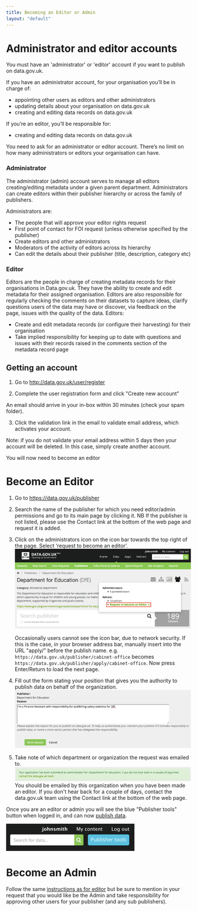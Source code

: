 ```yaml
---
title: Becoming an Editor or Admin
layout: "default"
---
```


# Administrator and editor accounts

You must have an 'administrator' or 'editor' account if you want to publish on data.gov.uk.

If you have an administrator account, for your organisation you’ll be in charge of:

* appointing other users as editors and other administrators
* updating details about your organisation on data.gov.uk
* creating and editing data records on data.gov.uk

If you’re an editor, you’ll be responsible for:

* creating and editing data records on data.gov.uk

You need to ask for an administrator or editor account. There’s no limit on how many administrators or editors your organisation can have.


### Administrator

The administrator (admin) account serves to manage all editors creating/editing metadata under a given parent department. Administrators can create editors within their publisher hierarchy or across the family of publishers.

Administrators are:

* The people that will approve your editor rights request
* First point of contact for FOI request (unless otherwise specified by the publisher)
* Create editors and other administrators
* Moderators of the activity of editors across its hierarchy
* Can edit the details about their publisher (title, description, category etc)

### Editor

Editors are the people in charge of creating metadata records for their organisations in Data.gov.uk. They have the ability to create and edit metadata for their assigned organisation. Editors are also responsible for regularly checking the comments on their datasets to capture ideas, clarify questions users of the data may have or discover, via feedback on the page, issues with the quality of the data. Editors:

* Create and edit metadata records (or configure their harvesting) for their organisation
* Take implied responsibility for keeping up to date with questions and issues with their records raised in the comments section of the metadata record page

## Getting an account

1. Go to <http://data.gov.uk/user/register>

2. Complete the user registration form and click "Create new account"

An email should arrive in your in-box within 30 minutes (check your spam folder).

3. Click the validation link in the email to validate email address, which activates your account.

Note: if you do not validate your email address within 5 days then your account will be deleted. In this case, simply create another account.

You will now need to become an editor

# Become an Editor

1. Go to https://data.gov.uk/publisher

2. Search the name of the publisher for which you need editor/admin permissions and go to its main page by clicking it. NB If the publisher is not listed, please use the Contact link at the bottom of the web page and request it is added.

3. Click on the administrators icon on the icon bar towards the top right of the page. Select ‘request to become an editor’.
![editor request link](images/become_editor_request_link.png)

   Occasionally users cannot see the icon bar, due to network security. If this is the case, in your browser address bar, manually insert into the URL "apply/" before the publish name. e.g. `https://data.gov.uk/publisher/cabinet-office` becomes `https://data.gov.uk/publisher/apply/cabinet-office`. Now press Enter/Return to load the next page.

4. Fill out the form stating your position that gives you the authority to publish data on behalf of the organization.
![editor request form](images/become_editor_request_form.png)

5. Take note of which department or organization the request was emailed to.
![editor request response](images/become_editor_request_submitted.png)
You should be emailed by this organization when you have been made an editor. If you don't hear back for a couple of days, contact the data.gov.uk team using the Contact link at the bottom of the web page.

Once you are an editor or admin you will see the blue "Publisher tools" button when logged in, and can now [publish data](publishing_on_data_gov_uk_overview.html).

![publisher tools button](images/become_editor_publisher_tools_button.png)

# Become an Admin

Follow the same [instructions as for editor](#become-an-editor) but be sure to mention in your request that you would like be the Admin and take responsibility for approving other users for your publisher (and any sub publishers).
